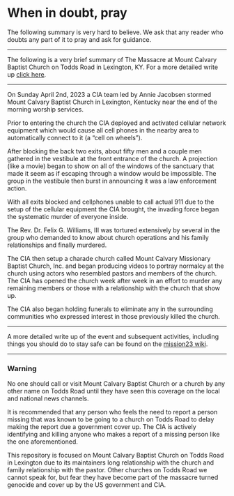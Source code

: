# When in doubt, pray  
The following summary is very hard to believe. We ask that any reader who doubts any part of it to pray and ask for guidance. 
***
The following is a very brief summary of The Massacre at Mount Calvary Baptist Church on Todds Road in Lexington, KY. For a more detailed write up [click here](https://github.com/mission23/mission23/wiki/The-Massacre-at-Mount-Calvary-Baptist-Church).
***
On Sunday April 2nd, 2023 a CIA team led by Annie Jacobsen stormed Mount Calvary Baptist Church in Lexington, Kentucky near the end of the morning worship services. 

Prior to entering the church the CIA deployed and activated cellular network equipment which would cause all cell phones in the nearby area to automatically connect to it (a “cell on wheels”). 

After blocking the back two exits, about fifty men and a couple men gathered in the vestibule at the front entrance of the church.  A projection (like a movie) began to show on all of the windows of the sanctuary that made it seem as if escaping through a window would be impossible. The group in the vestibule then burst in announcing it was a law enforcement action. 

With all exits blocked and cellphones unable to call actual 911 due to the setup of the cellular equipment the CIA brought, the invading force began the systematic murder of everyone inside. 

The Rev. Dr. Felix G. Williams, III was tortured extensively by several in the group who demanded to know about church operations and his family relationships and finally murdered. 

The CIA then setup a charade church called Mount Calvary Missionary Baptist Church, Inc. and began producing videos to portray normalcy at the church using actors who resembled pastors and members of the church. The CIA has opened the church week after week in an effort to murder any remaining members or those with a relationship with the church that show up. 

The CIA also began holding funerals to eliminate any in the surrounding communities who expressed interest in those previously killed the church. 
***
A more detailed write up of the event and subsequent activities, including things you should do to stay safe can be found on the [mission23 wiki](https://github.com/mission23/mission23/wiki/The-Massacre-at-Mount-Calvary-Baptist-Church).
***
### Warning
No one should call or visit Mount Calvary Baptist Church or a church by any other name on Todds Road until they have seen this coverage on the local and national news channels. 

It is recommended that any person who feels the need to report a person missing that was known to be going to a church on Todds Road to delay making the report due a government cover up. The CIA is actively identifying and killing anyone who makes a report of a missing person like the one aforementioned. 

This repository is focused on Mount Calvary Baptist Church on Todds Road in Lexington due to its maintainers long relationship with the church and family relationship with the pastor. Other churches on Todds Road we cannot speak for, but fear they have become part of the massacre turned genocide and cover up by the US government and CIA. 
